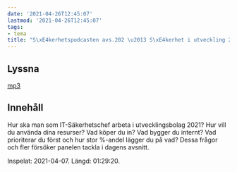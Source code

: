 ```yaml
---
date: '2021-04-26T12:45:07'
lastmod: '2021-04-26T12:45:07'
tags:
- tema
title: "S\xE4kerhetspodcasten avs.202 \u2013 S\xE4kerhet i utveckling 2021"
---
```

## Lyssna

[mp3](https://traffic.libsyn.com/secure/sakerhetspodcasten/2021-04-07_PrioITchefMellanStortBolag.mp3)

## Innehåll

Hur ska man som IT-Säkerhetschef arbeta i utvecklingsbolag 2021? Hur vill du använda
dina resurser? Vad köper du in? Vad bygger du internt? Vad prioriterar du först och
hur stor %-andel lägger du på vad? Dessa frågor och fler försöker panelen tackla i dagens avsnitt.

Inspelat: 2021-04-07. Längd: 01:29:20.

